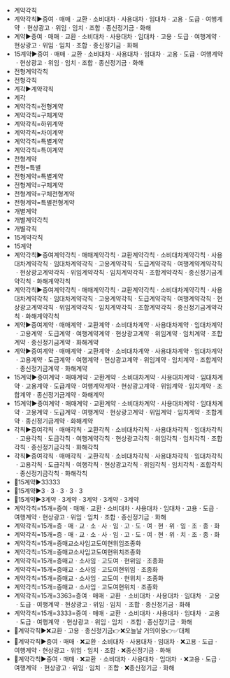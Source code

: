 - 계약각칙
- 계약각칙▶️증여ㆍ매매ㆍ교환ㆍ소비대차ㆍ사용대차ㆍ임대차ㆍ고용ㆍ도급ㆍ여행계약 ㆍ현상광고ㆍ위임ㆍ임치ㆍ조합ㆍ종신정기금ㆍ화해
- 계약▶️증여ㆍ매매ㆍ교환ㆍ소비대차ㆍ사용대차ㆍ임대차ㆍ고용ㆍ도급ㆍ여행계약ㆍ현상광고ㆍ위임ㆍ임치ㆍ조합ㆍ종신정기금ㆍ화해
- 15계약▶️증여ㆍ매매ㆍ교환ㆍ소비대차ㆍ사용대차ㆍ임대차ㆍ고용ㆍ도급ㆍ여행계약ㆍ현상광고ㆍ위임ㆍ임치ㆍ조합ㆍ종신정기금ㆍ화해
- 전형계약각칙
- 전형각칙
- 계각▶계약각칙
- 계각
- 계약각칙=전형계약
- 계약각칙=구체계약
- 계약각칙=하위계약
- 계약각칙=차이계약
- 계약각칙=특별계약
- 계약각칙=특이계약
- 전형계약
- 전형=특별
- 전형계약=특별계약
- 전형계약=구체계약
- 전형계약=구체전형계약
- 전형계약=특별전형계약
- 개별계약
- 개별계약각칙
- 개별각칙
- 15계약각칙
- 15계약
- 계약각칙▶️증여계약각칙ㆍ매매계약각칙ㆍ교환계약각칙ㆍ소비대차계약각칙ㆍ사용대차계약각칙ㆍ임대차계약각칙ㆍ고용계약각칙ㆍ도급계약각칙ㆍ여행계약계약각칙ㆍ현상광고계약각칙ㆍ위임계약각칙ㆍ임치계약각칙ㆍ조합계약각칙ㆍ종신정기금계약각칙ㆍ화해계약각칙
- 계약각칙▶️증여계약각칙ㆍ매매계약각칙ㆍ교환계약각칙ㆍ소비대차계약각칙ㆍ사용대차계약각칙ㆍ임대차계약각칙ㆍ고용계약각칙ㆍ도급계약각칙ㆍ여행계약각칙ㆍ현상광고계약각칙ㆍ위임계약각칙ㆍ임치계약각칙ㆍ조합계약각칙ㆍ종신정기금계약각칙ㆍ화해계약각칙
- 계약▶️증여계약ㆍ매매계약ㆍ교환계약ㆍ소비대차계약ㆍ사용대차계약ㆍ임대차계약ㆍ고용계약ㆍ도급계약ㆍ여행계약계약ㆍ현상광고계약ㆍ위임계약ㆍ임치계약ㆍ조합계약ㆍ종신정기금계약ㆍ화해계약
- 계약▶️증여계약ㆍ매매계약ㆍ교환계약ㆍ소비대차계약ㆍ사용대차계약ㆍ임대차계약ㆍ고용계약ㆍ도급계약ㆍ여행계약ㆍ현상광고계약ㆍ위임계약ㆍ임치계약ㆍ조합계약ㆍ종신정기금계약ㆍ화해계약
- 15계약▶️증여계약ㆍ매매계약ㆍ교환계약ㆍ소비대차계약ㆍ사용대차계약ㆍ임대차계약ㆍ고용계약ㆍ도급계약ㆍ여행계약계약ㆍ현상광고계약ㆍ위임계약ㆍ임치계약ㆍ조합계약ㆍ종신정기금계약ㆍ화해계약
- 15계약▶️증여계약ㆍ매매계약ㆍ교환계약ㆍ소비대차계약ㆍ사용대차계약ㆍ임대차계약ㆍ고용계약ㆍ도급계약ㆍ여행계약ㆍ현상광고계약ㆍ위임계약ㆍ임치계약ㆍ조합계약ㆍ종신정기금계약ㆍ화해계약
- 각칙▶️증여각칙ㆍ매매각칙ㆍ교환각칙ㆍ소비대차각칙ㆍ사용대차각칙ㆍ임대차각칙ㆍ고용각칙ㆍ도급각칙ㆍ여행계약각칙ㆍ현상광고각칙ㆍ위임각칙ㆍ임치각칙ㆍ조합각칙ㆍ종신정기금각칙ㆍ화해각칙
- 각칙▶️증여각칙ㆍ매매각칙ㆍ교환각칙ㆍ소비대차각칙ㆍ사용대차각칙ㆍ임대차각칙ㆍ고용각칙ㆍ도급각칙ㆍ여행각칙ㆍ현상광고각칙ㆍ위임각칙ㆍ임치각칙ㆍ조합각칙ㆍ종신정기금각칙ㆍ화해각칙
- 📌15계약▶️33333
- 📌15계약▶️3ㆍ3ㆍ3ㆍ3ㆍ3
- 📌15계약▶️3계약ㆍ3계약ㆍ3계약ㆍ3계약ㆍ3계약
- 계약각칙=15개=증여ㆍ매매ㆍ교환ㆍ소비대차ㆍ사용대차ㆍ임대차ㆍ고용ㆍ도급ㆍ여행계약ㆍ현상광고ㆍ위임ㆍ임치ㆍ조합ㆍ종신정기금ㆍ화해
- 계약각칙=15개=증ㆍ매ㆍ교ㆍ소ㆍ사ㆍ임ㆍ고ㆍ도ㆍ여ㆍ현ㆍ위ㆍ임ㆍ조ㆍ종ㆍ화
- 계약각칙=15개=증ㆍ매ㆍ교ㆍ소ㆍ사ㆍ임ㆍ고ㆍ도ㆍ여ㆍ현ㆍ위ㆍ치ㆍ조ㆍ종ㆍ화
- 계약각칙=15개=증매교소사임고도여현위임조종화
- 계약각칙=15개=증매교소사임고도여현위치조종화
- 계약각칙=15개=증매교ㆍ소사임ㆍ고도여ㆍ현위임ㆍ조종화
- 계약각칙=15개=증매교ㆍ소사임ㆍ고도여현위임ㆍ조종화
- 계약각칙=15개=증매교ㆍ소사임ㆍ고도여ㆍ현위치ㆍ조종화
- 계약각칙=15개=증매교ㆍ소사임ㆍ고도여현위치ㆍ조종화
- 계약각칙=15개=3363=증여ㆍ매매ㆍ교환  ㆍ소비대차ㆍ사용대차ㆍ임대차  ㆍ고용ㆍ도급ㆍ여행계약ㆍ현상광고ㆍ위임ㆍ임치  ㆍ조합ㆍ종신정기금ㆍ화해
- 계약각칙=15개=3333=증여ㆍ매매ㆍ교환  ㆍ소비대차ㆍ사용대차ㆍ임대차  ㆍ고용ㆍ도급ㆍ여행계약  ㆍ현상광고ㆍ위임ㆍ임치  ㆍ조합ㆍ종신정기금ㆍ화해
- 🔎계약각칙▶️❌교환ㆍ고용ㆍ종신정기금👉❌오늘날 거의이용👉✅대체
- 🔎계약각칙▶️증여ㆍ매매ㆍ❌교환ㆍ소비대차ㆍ사용대차ㆍ임대차ㆍ❌고용ㆍ도급ㆍ여행계약ㆍ현상광고ㆍ위임ㆍ임치ㆍ조합ㆍ❌종신정기금ㆍ화해
- 🔎계약각칙▶️증여ㆍ매매ㆍ❌교환  ㆍ소비대차ㆍ사용대차ㆍ임대차  ㆍ❌고용ㆍ도급ㆍ여행계약  ㆍ현상광고ㆍ위임ㆍ임치  ㆍ조합ㆍ❌종신정기금ㆍ화해
